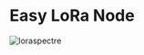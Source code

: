 # Easy LoRa Node
![loraspectre](https://user-images.githubusercontent.com/29994971/44208549-db345980-a18a-11e8-8557-5cd88867fa33.png)


